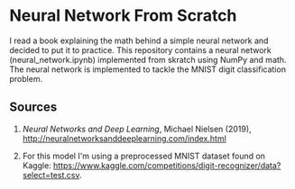 # Neural Network From Scratch
I read a book explaining the math behind a simple neural network and decided to put it to practice. This repository contains a neural network (neural_network.ipynb) implemented from skratch using NumPy and math. The neural network is implemented to tackle the MNIST digit classification problem.

## Sources
1. *Neural Networks and Deep Learning*, Michael Nielsen (2019), http://neuralnetworksanddeeplearning.com/index.html

2. For this model I'm using a preprocessed MNIST dataset found on Kaggle: https://www.kaggle.com/competitions/digit-recognizer/data?select=test.csv.